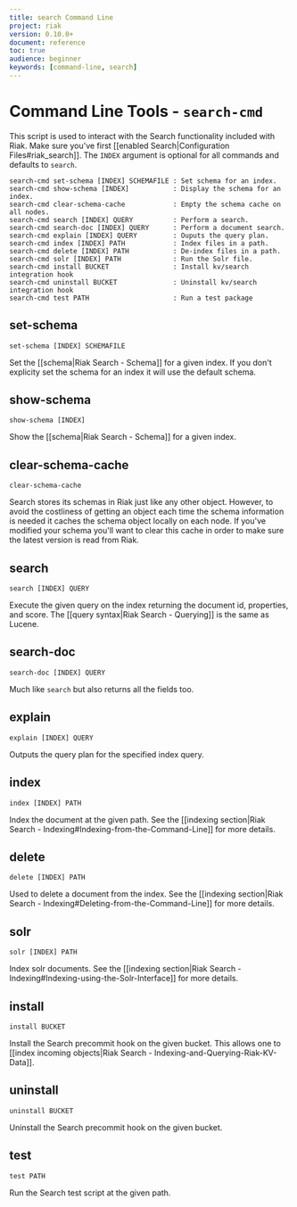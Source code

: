 ```yaml
---
title: search Command Line
project: riak
version: 0.10.0+
document: reference
toc: true
audience: beginner
keywords: [command-line, search]
---
```


# Command Line Tools - `search-cmd`

This script is used to interact with the Search functionality included with
Riak.  Make sure you've first 
[[enabled  Search|Configuration Files#riak_search]]. The `INDEX` argument is 
optional for all commands and defaults to `search`.

    
    search-cmd set-schema [INDEX] SCHEMAFILE : Set schema for an index.
    search-cmd show-schema [INDEX]           : Display the schema for an index.
    search-cmd clear-schema-cache            : Empty the schema cache on all nodes.
    search-cmd search [INDEX] QUERY          : Perform a search.
    search-cmd search-doc [INDEX] QUERY      : Perform a document search.
    search-cmd explain [INDEX] QUERY         : Ouputs the query plan.
    search-cmd index [INDEX] PATH            : Index files in a path.
    search-cmd delete [INDEX] PATH           : De-index files in a path.
    search-cmd solr [INDEX] PATH             : Run the Solr file.
    search-cmd install BUCKET                : Install kv/search integration hook
    search-cmd uninstall BUCKET              : Uninstall kv/search integration hook
    search-cmd test PATH                     : Run a test package


## set-schema

    set-schema [INDEX] SCHEMAFILE

Set the [[schema|Riak Search - Schema]] for a given index.  If you don't 
explicity set the schema for an index it will use the default schema.


## show-schema

    show-schema [INDEX]

Show the [[schema|Riak Search - Schema]] for a given index.


## clear-schema-cache

    clear-schema-cache

Search stores its schemas in Riak just like any other object.  However, to
avoid the costliness of getting an object each time the schema information is
needed it caches the schema object locally on each node.  If you've modified
your schema you'll want to clear this cache in order to make sure the latest
version is read from Riak.


## search

    search [INDEX] QUERY

Execute the given query on the index returning the document id, properties, and
score.  The [[query syntax|Riak Search - Querying]] is the same as Lucene.


## search-doc

    search-doc [INDEX] QUERY

Much like `search` but also returns all the fields too.

## explain

    explain [INDEX] QUERY
    
Outputs the query plan for the specified index query.


## index

    index [INDEX] PATH

Index the document at the given path.  See the 
[[indexing section|Riak Search - Indexing#Indexing-from-the-Command-Line]] for 
more details.


## delete

    delete [INDEX] PATH

Used to delete a document from the index.  See the 
[[indexing section|Riak Search - Indexing#Deleting-from-the-Command-Line]] 
for more details.


## solr

    solr [INDEX] PATH

Index solr documents.  See the 
[[indexing section|Riak Search - Indexing#Indexing-using-the-Solr-Interface]]
for more details.


## install

    install BUCKET

Install the Search precommit hook on the given bucket.  This allows one to
[[index incoming objects|Riak Search - Indexing-and-Querying-Riak-KV-Data]].


## uninstall

    uninstall BUCKET

Uninstall the Search precommit hook on the given bucket.


## test

    test PATH

Run the Search test script at the given path.